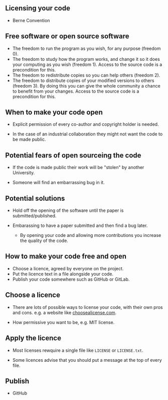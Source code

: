 ## Licensing your code

- Berne Convention


## Free software or open source software

- The freedom to run the program as you wish, for any purpose (freedom 0).
- The freedom to study how the program works, and change it so it does your computing as you wish (freedom 1). Access to the source code is a precondition for this.
- The freedom to redistribute copies so you can help others (freedom 2).
- The freedom to distribute copies of your modified versions to others (freedom 3). By doing this you can give the whole community a chance to benefit from your changes. Access to the source code is a precondition for this.


## When to make your code open

- Explicit permission of every co-author and copyright holder is needed.

- In the case of an industrial collaboration they might not want the code to be made public. 


## Potential fears of open sourceing the code

- If the code is made public their work will be "stolen" by another University.

- Someone will find an embarrassing bug in it.


## Potential solutions

- Hold off the opening of the software until the paper is submitted/published.

- Embarassing to have a paper submitted and then find a bug later. 
    - By opening your code and allowing more contributions you increase the quality of the code.

## How to make your code free and open

- Choose a licence, agreed by everyone on the project.
- Put the licence text in a file alongside your code.
- Publish your code somewhere such as GitHub or GitLab.


## Choose a licence

- There are lots of possible ways to license your code, with their own pros and cons. e.g. a website like [choosealicense.com](https://choosealicense.com).

- How permissive you want to be, e.g. MIT license.

## Apply the licence

 - Most licenses rewquire a single file like `LICENSE` or `LICENSE.txt`.

- Some licences advise that you should put a message at the top of every file.

## Publish

- GitHub
